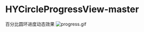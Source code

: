 # HYCircleProgressView-master
百分比圆环进度动态效果
![progress.gif](http://upload-images.jianshu.io/upload_images/726092-baf9ee73fd3ddb92.gif?imageMogr2/auto-orient/strip)
